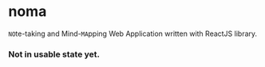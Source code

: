 # noma

`NO`te-taking and Mind-`MA`pping Web Application written with ReactJS library.

### Not in usable state yet.
